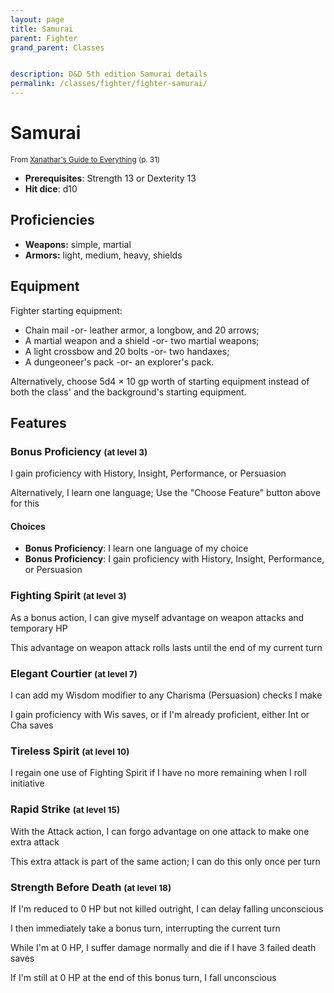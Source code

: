 ```yaml
---
layout: page
title: Samurai
parent: Fighter
grand_parent: Classes


description: D&D 5th edition Samurai details
permalink: /classes/fighter/fighter-samurai/
---
```


# Samurai

<small>From <a target="_blank" href="https://dnd.wizards.com/products/tabletop-games/rpg-products/xanathars-guide-everything">Xanathar's Guide to Everything</a> (p. 31)</small>
- **Prerequisites**: Strength 13 or Dexterity 13
- **Hit dice**: d10

## Proficiencies

- **Weapons:** simple, martial
- **Armors:** light, medium, heavy, shields

## Equipment


Fighter starting equipment:

- Chain mail -or- leather armor, a longbow, and 20 arrows;
- A martial weapon and a shield -or- two martial weapons;
- A light crossbow and 20 bolts -or- two handaxes;
- A dungeoneer's pack -or- an explorer's pack.

Alternatively, choose 5d4 × 10 gp worth of starting equipment instead of both the class' and the background's starting equipment.


## Features

### Bonus Proficiency <small>(at level 3)</small>


I gain proficiency with History, Insight, Performance, or Persuasion

Alternatively, I learn one language; Use the "Choose Feature" button above for this
#### Choices
- **Bonus Proficiency**: 
   I learn one language of my choice
- **Bonus Proficiency**: 
   I gain proficiency with History, Insight, Performance, or Persuasion






### Fighting Spirit <small>(at level 3)</small>


As a bonus action, I can give myself advantage on weapon attacks and temporary HP

This advantage on weapon attack rolls lasts until the end of my current turn



### Elegant Courtier <small>(at level 7)</small>


I can add my Wisdom modifier to any Charisma (Persuasion) checks I make

I gain proficiency with Wis saves, or if I'm already proficient, either Int or Cha saves



### Tireless Spirit <small>(at level 10)</small>


I regain one use of Fighting Spirit if I have no more remaining when I roll initiative



### Rapid Strike <small>(at level 15)</small>


With the Attack action, I can forgo advantage on one attack to make one extra attack

This extra attack is part of the same action; I can do this only once per turn



### Strength Before Death <small>(at level 18)</small>


If I'm reduced to 0 HP but not killed outright, I can delay falling unconscious

I then immediately take a bonus turn, interrupting the current turn

While I'm at 0 HP, I suffer damage normally and die if I have 3 failed death saves

If I'm still at 0 HP at the end of this bonus turn, I fall unconscious


